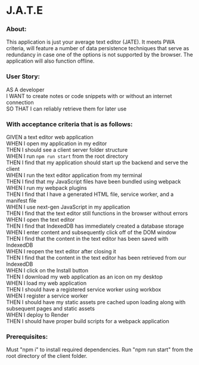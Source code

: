 # J.A.T.E

### About:
This application is just your average text editor (JATE). It meets PWA criteria, will feature a number of data persistence techniques that serve as redundancy in case one of the options is not supported by the browser. The application will also function offline.

### User Story:
AS A developer<br>
I WANT to create notes or code snippets with or without an internet connection<br>
SO THAT I can reliably retrieve them for later use<br>

### With acceptance criteria that is as follows: 
GIVEN a text editor web application <br>
WHEN I open my application in my editor <br>
THEN I should see a client server folder structure <br>
WHEN I run `npm run start` from the root directory <br>
THEN I find that my application should start up the backend and serve the client <br>
WHEN I run the text editor application from my terminal <br>
THEN I find that my JavaScript files have been bundled using webpack<br>
WHEN I run my webpack plugins<br>
THEN I find that I have a generated HTML file, service worker, and a manifest file<br>
WHEN I use next-gen JavaScript in my application<br>
THEN I find that the text editor still functions in the browser without errors<br>
WHEN I open the text editor<br>
THEN I find that IndexedDB has immediately created a database storage<br>
WHEN I enter content and subsequently click off of the DOM window<br>
THEN I find that the content in the text editor has been saved with IndexedDB<br>
WHEN I reopen the text editor after closing it<br>
THEN I find that the content in the text editor has been retrieved from our IndexedDB<br>
WHEN I click on the Install button<br>
THEN I download my web application as an icon on my desktop<br>
WHEN I load my web application<br>
THEN I should have a registered service worker using workbox<br>
WHEN I register a service worker<br>
THEN I should have my static assets pre cached upon loading along with subsequent pages and static assets<br>
WHEN I deploy to Render<br>
THEN I should have proper build scripts for a webpack application<br>


### Prerequisites:
Must "npm i" to install required dependencies. Run "npm run start" from the root directory of the client folder.
